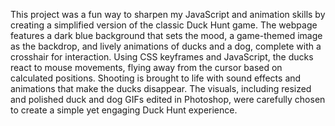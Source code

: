 This project was a fun way to sharpen my JavaScript and animation skills by creating a simplified version of the classic Duck Hunt game. The webpage features a dark blue background that sets the mood, a game-themed image as the backdrop, and lively animations of ducks and a dog, complete with a crosshair for interaction. Using CSS keyframes and JavaScript, the ducks react to mouse movements, flying away from the cursor based on calculated positions. Shooting is brought to life with sound effects and animations that make the ducks disappear. The visuals, including resized and polished duck and dog GIFs edited in Photoshop, were carefully chosen to create a simple yet engaging Duck Hunt experience.
